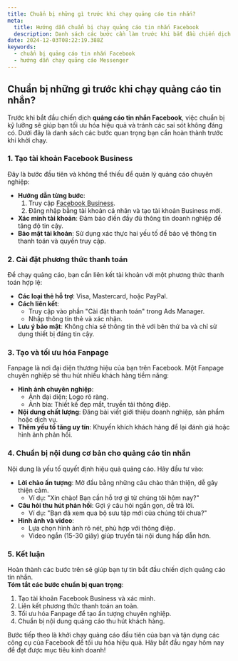 ```yaml
---
title: Chuẩn bị những gì trước khi chạy quảng cáo tin nhắn?
meta:
  title: Hướng dẫn chuẩn bị chạy quảng cáo tin nhắn Facebook
  description: Danh sách các bước cần làm trước khi bắt đầu chiến dịch quảng cáo tin nhắn Facebook, từ tài khoản Business đến nội dung quảng cáo.
date: 2024-12-03T08:22:19.388Z
keywords:
  - chuẩn bị quảng cáo tin nhắn Facebook
  - hướng dẫn chạy quảng cáo Messenger
---
```


## Chuẩn bị những gì trước khi chạy quảng cáo tin nhắn?

Trước khi bắt đầu chiến dịch **quảng cáo tin nhắn Facebook**, việc chuẩn bị kỹ lưỡng sẽ giúp bạn tối ưu hóa hiệu quả và tránh các sai sót không đáng có. Dưới đây là danh sách các bước quan trọng bạn cần hoàn thành trước khi khởi chạy.

### 1. Tạo tài khoản Facebook Business

Đây là bước đầu tiên và không thể thiếu để quản lý quảng cáo chuyên nghiệp:
- **Hướng dẫn từng bước**:
  1. Truy cập [Facebook Business](https://business.facebook.com/).
  2. Đăng nhập bằng tài khoản cá nhân và tạo tài khoản Business mới.
- **Xác minh tài khoản**: Đảm bảo điền đầy đủ thông tin doanh nghiệp để tăng độ tin cậy.
- **Bảo mật tài khoản**: Sử dụng xác thực hai yếu tố để bảo vệ thông tin thanh toán và quyền truy cập.

### 2. Cài đặt phương thức thanh toán

Để chạy quảng cáo, bạn cần liên kết tài khoản với một phương thức thanh toán hợp lệ:
- **Các loại thẻ hỗ trợ**: Visa, Mastercard, hoặc PayPal.
- **Cách liên kết**: 
  - Truy cập vào phần "Cài đặt thanh toán" trong Ads Manager.
  - Nhập thông tin thẻ và xác nhận.
- **Lưu ý bảo mật**: Không chia sẻ thông tin thẻ với bên thứ ba và chỉ sử dụng thiết bị đáng tin cậy.

### 3. Tạo và tối ưu hóa Fanpage

Fanpage là nơi đại diện thương hiệu của bạn trên Facebook. Một Fanpage chuyên nghiệp sẽ thu hút nhiều khách hàng tiềm năng:
- **Hình ảnh chuyên nghiệp**: 
  - Ảnh đại diện: Logo rõ ràng.
  - Ảnh bìa: Thiết kế đẹp mắt, truyền tải thông điệp.
- **Nội dung chất lượng**: Đăng bài viết giới thiệu doanh nghiệp, sản phẩm hoặc dịch vụ.
- **Thêm yếu tố tăng uy tín**: Khuyến khích khách hàng để lại đánh giá hoặc hình ảnh phản hồi.

### 4. Chuẩn bị nội dung cơ bản cho quảng cáo tin nhắn

Nội dung là yếu tố quyết định hiệu quả quảng cáo. Hãy đầu tư vào:
- **Lời chào ấn tượng**: Mở đầu bằng những câu chào thân thiện, dễ gây thiện cảm.
  - Ví dụ: "Xin chào! Bạn cần hỗ trợ gì từ chúng tôi hôm nay?"
- **Câu hỏi thu hút phản hồi**: Gợi ý câu hỏi ngắn gọn, dễ trả lời.
  - Ví dụ: "Bạn đã xem qua bộ sưu tập mới của chúng tôi chưa?"
- **Hình ảnh và video**: 
  - Lựa chọn hình ảnh rõ nét, phù hợp với thông điệp.
  - Video ngắn (15-30 giây) giúp truyền tải nội dung hấp dẫn hơn.

### 5. Kết luận

Hoàn thành các bước trên sẽ giúp bạn tự tin bắt đầu chiến dịch quảng cáo tin nhắn.  
**Tóm tắt các bước chuẩn bị quan trọng**:
1. Tạo tài khoản Facebook Business và xác minh.
2. Liên kết phương thức thanh toán an toàn.
3. Tối ưu hóa Fanpage để tạo ấn tượng chuyên nghiệp.
4. Chuẩn bị nội dung quảng cáo thu hút khách hàng.

Bước tiếp theo là khởi chạy quảng cáo đầu tiên của bạn và tận dụng các công cụ của Facebook để tối ưu hóa hiệu quả. Hãy bắt đầu ngay hôm nay để đạt được mục tiêu kinh doanh!
